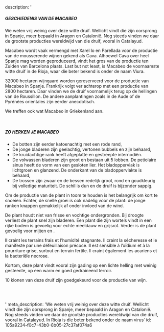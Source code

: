 description: '<h5><strong>GESCHIEDENIS VAN DE MACABEO</strong></h5><p>We weten vrij weinig over deze witte druif. Wellicht vindt die zijn oorsprong in Spanje, meer bepaald in Aragon en Catalonië. Nog steeds vinden we daar de grootste producties wereldwijd van die druif, vooral in Catalayud. </p><p>Macabeo wordt vaak vermengd met Xarel lo en Parellada voor de productie van de mousserende wijnen gekend als Cava. Alhoewel Cava over heel Spanje mag worden geproduceerd, vindt het gros van de productie ten Zuiden van Barcelona plaats.  Last but not least, is Macabeo de voornaamste witte druif in de Rioja, waar die beter bekend is onder de naam Viura.</p><p>32000 hectaren wijngaard worden gereserveerd voor de productie van Macabeo in Spanje. Frankrijk volgt ver achterop met een productie van 2800 hectaren. Daar vinden we de druif voornamelijk terug op de hellingen van de Roussillon. De andere aanplantingen zoals in de Aude of de Pyrénées orientales zijn eerder anecdotisch. </p><p>We treffen ook wat Macabeo in Griekenland aan.</p><p><br></p><h5><strong>ZO HERKEN JE MACABEO</strong></h5><ul><li>De botten zijn eerder katoenachtig met een rode rand,</li><li>De jonge bladeren zijn geelachtig,  vertonen bubbels en zijn behaard,</li><li>De kruidachtige rank heeft afgeplatte en gestreepte internodiën.</li><li>De volwassen bladeren zijn groot en bestaan uit 5 lobben. De petiolaire sinus heeft de vorm van een gesloten lier. Het bladoppervlak is lichtgroen en glanzend. De onderkant van de bladoppervlakte is behaard,</li><li>De trossen zijn zwaar en de bessen redelijk groot, rond en goudkleurig bij volledige maturiteit. De schil is dun en de druif is bijzonder sappig.</li></ul><p>Om de productie van de plant in toom te houden is het belangrijk om kort te snoeien. Echter, de snelle groei is ook nadelig voor de plant: de jonge ranken knappen gemakkelijk af onder invloed van de wind.</p><p>De plant houdt niet van frisse en vochtige ondergronden. Bij droogte verliest de plant snel zijn bladeren. Een plant die zijn wortels vindt in een rijke bodem is gevoelig voor echte meeldauw en grijsrot. Verder is de plant gevoelig voor mijten en .</p><p>Il craint les terrains frais et l’humidité stagnante. Il craint la sécheresse et le manifeste par une défeuillaison précoce. Il est sensible à l’oïdium et à la pourriture grise, surtout en terrain fertile. Il craint également les acariens et la bacteriële necrose.</p><p>Kortom, deze plant vindt vooral zijn gading op een lichte helling met weinig gesteente, op een warm en goed gedraineerd terroir.</p><p>10 klonen van deze druif zijn goedgekeurd voor de productie van wijn.</p><p><br><br></p>'
meta_description: 'We weten vrij weinig over deze witte druif. Wellicht vindt die zijn oorsprong in Spanje, meer bepaald in Aragon en Catalonië. Nog steeds vinden we daar de grootste producties wereldwijd van die druif, vooral in Catalayud. In Rioja is die beter bekend onder de naam virus'
id: 105a9234-f0c7-43b0-8b05-27c37af074a6
